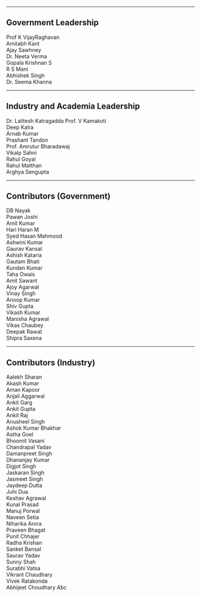 ---------------------------------
Government Leadership
---------------------------------
Prof K  VijayRaghavan  
Amitabh Kant  
Ajay Sawhney  
Dr. Neeta Verma  
Gopala Krishnan S  
R S Mani  
Abhishek Singh  
Dr. Seema Khanna  

---------------------------------
Industry and Academia Leadership
---------------------------------
Dr. Lalitesh Katragadda
Prof. V Kamakoti  
Deep Kalra  
Arnab Kumar  
Prashant Tandon  
Prof. Amrutur Bharadawaj  
Vikalp Sahni  
Rahul Goyal  
Rahul Matthan  
Arghya Sengupta  

---------------------------------
Contributors (Government)
---------------------------------
DB Nayak  
Pawan Joshi  
Amit Kumar  
Hari Haran M  
Syed Hasan Mahmood  
Ashwini Kumar  
Gaurav Kansal  
Ashish Kataria  
Gautam Bhati  
Kundan Kumar  
Taha Owais  
Amit Sawant  
Ajoy Agarwal  
Vinay Singh  
Anoop Kumar  
Shiv Gupta  
Vikash Kumar  
Manisha Agrawal  
Vikas Chaubey  
Deepak Rawat  
Shipra Saxena  

---------------------------------
Contributors (Industry)
---------------------------------
Aalekh Sharan  
Akash Kumar  
Aman Kapoor  
Anjali Aggarwal  
Ankit Garg  
Ankit Gupta   
Ankit Raj  
Anusheel Singh  
Ashok Kumar Bhakhar  
Astha Goel  
Bhoomit Vasani  
Chandrapal Yadav  
Damanpreet Singh  
Dhananjay Kumar  
Digjot Singh  
Jaskaran Singh  
Jasmeet Singh  
Jaydeep Dutta  
Juhi Dua  
Keshav Agrawal  
Kunal Prasad  
Manuj Porwal  
Naveen Setia  
Niharika Arora  
Praveen Bhagat  
Punit Chhajer  
Radha Krishan  
Sanket Bansal  
Saurav Yadav  
Sunny Shah  
Surabhi Vatsa  
Vikrant Chaudhary  
Vivek Ratakonda  
Abhijeet Choudhary
Abc

